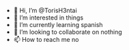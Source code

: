 - 👋 Hi, I’m @TorisH3ntai
- 👀 I’m interested in things
- 🌱 I’m currently learning spanish
- 💞️ I’m looking to collaborate on nothing
- 📫 How to reach me no

<!---
TorisH3ntai/TorisH3ntai is a ✨ special ✨ repository because its `README.md` (this file) appears on your GitHub profile.
You can click the Preview link to take a look at your changes.
--->
